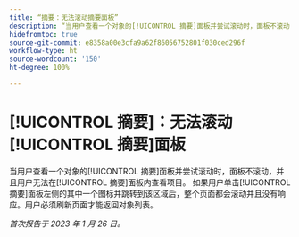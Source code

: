 ```yaml
---
title: “摘要：无法滚动摘要面板”
description: “当用户查看一个对象的[!UICONTROL 摘要]面板并尝试滚动时，面板不滚动，并且用户无法在[!UICONTROL 摘要]面板内查看项目。 如果用户单击[!UICONTROL 摘要]面板左侧的其中一个图标并跳转到该区域后，整个页面都会滚动并且没有响应。用户必须刷新页面才能返回列表。
hidefromtoc: true
source-git-commit: e8358a00e3cfa9a62f86056752801f030ced296f
workflow-type: ht
source-wordcount: '150'
ht-degree: 100%

---
```



# [!UICONTROL 摘要]：无法滚动[!UICONTROL 摘要]面板

当用户查看一个对象的[!UICONTROL 摘要]面板并尝试滚动时，面板不滚动，并且用户无法在[!UICONTROL 摘要]面板内查看项目。 如果用户单击[!UICONTROL 摘要]面板左侧的其中一个图标并跳转到该区域后，整个页面都会滚动并且没有响应。用户必须刷新页面才能返回对象列表。

_首次报告于 2023 年 1 月 26 日。_

